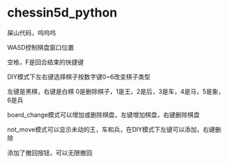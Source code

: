 # chessin5d_python
屎山代码，呜呜呜

WASD控制棋盘窗口位置

空格，F是回合结束的快捷键

DIY模式下左右键选择棋子按数字键0~6改变棋子类型

左键是黑棋，右键是白棋
0是删除棋子，1是王，2是后，3是车，4是马，5是象，6是兵

board_change模式可以增加或删除棋盘，左键增加棋盘，右键删除棋盘

not_move模式可以显示未动的王，车和兵，在DIY模式下左键可以添加，右键删除

添加了撤回按钮，可以无限撤回